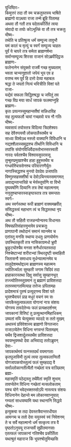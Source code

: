 युधिष्ठिरः-  
किमुत्तरं तदा तौ स्म चक्रतुस्तस्य भाषिते  
ब्राह्मणो वाऽथवा राजा तन्मे ब्रूहि पितामह  
अथवा तौ गतौ तत्र यदेतत्कीर्तितं त्वया  
संवादो वा तयोः कोऽभूत्किं वा तौ तत्र चक्रतुः  
भीष्मः-  
तथेति च प्रतिश्रुत्य धर्मं सम्पूज्य तावुभौ  
यमं कालं च मृत्युं च स्वर्गं सम्पूज्य चाहतः  
पूर्वं ये चापरे तत्र समेता ब्राह्मणर्षभाः  
सर्वान्सम्पूज्य शिरसा राजानं सोऽब्रवीद्द्विजः  
ब्राह्मणः-  
फलेनानेन संयुक्तो राजर्षे गच्छ मुख्यताम्  
भवता चाभ्यनुज्ञातो जपेयं भूय एव ह  
वरश्च मम पूर्वं हि दत्तो देव्या महाबलः  
श्रद्धा ते जपतो नित्यं भवित्रीति विशां पते  
राजा-  
यद्येवं सफला सिद्धिश्श्रद्धा च जपितुं तव  
गच्छ विप्र मया सार्धं जापकं फलमाप्नुहि  
ब्राह्मणः-   
कृतः प्रयत्नस्सुमहान्सर्वेषां सन्निधाविह  
सह तुल्यफलौ चावां गच्छावो यत्र नौ गतिः  
भीष्मः-   
व्यवसायं तयोस्तत्र विदित्वा त्रिदशेश्वरः  
सह देवैरुपययौ लोकपालैस्तथैव च  
साध्या विश्वेऽथ मरुतो वाक्यानि विविधानि च  
नद्यश्शैलास्समुद्राश्च तीर्थानि विविधानि च  
तपांसि संयोगविधिर्वेदास्तोभास्सरस्वती  
नारदः पर्वतश्चैव विश्वावसुपरावसू  
तुम्बुरुप्रमुखाश्चैव हाहा हूहूस्तथैव च  
गन्धर्वश्चित्रसेनश्च परिवारगणैर्युतः  
नागास्सिद्धाश्च मुनयो देवदेवः प्रजापतिः  
विष्णुस्सहस्रशीर्षा च देवोऽचिन्त्यस्समागमत्  
अवाद्यन्तान्तरिक्षे च भेर्यस्तूर्याणि वा विभो  
पुष्पवर्षाणि दिव्यानि तत्र तेषां महात्मनाम्  
ननृतुश्चाप्सरस्सङ्घास्तत्र तत्र समन्ततः  
स्वर्गः-  
अथ स्वर्गस्तथा रूपी ब्राह्मणं वाक्यमब्रवीत्  
संसिद्धस्त्वं महाभाग त्वं च सिद्धस्तथा नृप  
भीष्मः-   
अथ तौ सहितौ राजन्नन्योन्यस्य विधानतः  
विषयप्रतिसंहारमुभावेव प्रचक्रतुः  
प्राणापानौ तथोदानं समानं व्यानमेव च  
एतांस्तु मनसि स्थाप्य दधतुः प्राणयोर्मनः  
उपस्थितकृती तत्र नासिकाग्रमधो भ्रुवौ  
भ्रुकुट्योश्चैव मनसा शनैर्धारयतस्तदा  
निश्चेष्टाभ्यां शरीराभ्यां स्थिरदृष्टी समाहितौ  
जितासनौ समाधाय मूर्धन्यात्मानमेव च  
तालुदेशमथोद्दाल्य ब्राह्मणस्य महात्मनः  
ज्योतिर्ज्वाला सुमहती जगाम त्रिदिवं तदा  
हाहाकारस्तथा दिक्षु सर्वासु सुमहानभूत्  
तज्ज्योतिस्स्तूयमानं तु ब्रह्माणं प्राविशत्तदा  
ततस्स्वागतमित्याह तत्तेजः प्रपितामहः  
प्रादेशमात्रं पुरुषं प्रत्युद्गम्य विशां पते  
भूयश्चैवापरं प्राह मधुरं वचनं स्म सः  
जापकैस्तुल्यफलता योगानां नात्र संशयः  
योगस्य तावदेतेभ्यः फलं प्रत्यक्षदर्शनम्  
जापकानां विरिष्टं तु प्रत्युत्थानमिहाधिकम्  
उष्यतां मयि चेत्युक्त्वा व्याददे स ततो मुखम्  
अथास्यं प्रविवेशास्य ब्राह्मणो विगतज्वरः  
राजाऽप्येतेन विधिना भगवन्तं पितामहम्  
यथैव द्विजशार्दूलस्तथैव प्राविशत्तदा  
स्वयम्भुवमथो देवा अभिवाद्य ततोऽब्रुवन्  
देवाः-  
जापकार्थमयं यत्नस्तदर्थं वयमागताः  
कृतपूजाविमौ तुल्यं त्वया तुल्यफलान्वितौ  
योगजापकयोस्तुल्यं फलं सुमहदद्य वै  
सर्वांल्लोकानतीत्यैतौ गच्छेतां यत्र वाञ्छितम्  
ब्रह्मा-  
महास्मृतिं पठेद्यस्तु तथैवैतां स्मृतिं शुभाम्  
तावप्येतेन विधिना गच्छेतां मत्सलोकताम्  
यश्च योगे भवेद्भक्तस्सोऽपि नास्त्यत्र संशयः  
विधिनानेन देहान्ते मम लोकानवाप्नुयात्  
गम्यतां साधयष्यामि यथा स्थानानि सिद्धये  
भीष्मः-   
इत्युक्त्वा स तदा देवस्तत्रैवान्तरधीयत  
आमन्त्र्य च ततो देवा ययुस्स्वं स्वं निवेशनम्  
ते च सर्वे महात्मानो धर्मं सत्कृत्य तत्र वै  
पृष्ठतोऽनुययू राजन्सर्वे सुप्रीतमानसाः  
एतत्फलं जापकानां गतिश्चैव प्रकीर्तिता  
यथाश्रुतं महाराज किं भूयश्श्रोतुमिच्छसि   
